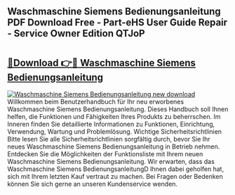 ## Waschmaschine Siemens Bedienungsanleitung PDF Download Free - Part-eHS User Guide Repair - Service Owner Edition QTJoP

# <h2><a href="http://df4rxi.blite.top/?on=Waschmaschine+Siemens+Bedienungsanleitung">🔗Download 👉🔴 Waschmaschine Siemens Bedienungsanleitung</a></h2>

[![Waschmaschine Siemens Bedienungsanleitung new download](https://i.imgur.com/lujVjoI.png)](http://df4rxi.blite.top/?on=Waschmaschine+Siemens+Bedienungsanleitung)
Willkommen beim Benutzerhandbuch für Ihr neu erworbenes Waschmaschine Siemens Bedienungsanleitung. Dieses Handbuch soll Ihnen helfen, die Funktionen und Fähigkeiten Ihres Produkts zu beherrschen. Im Inneren finden Sie detaillierte Informationen zu Funktionen, Einrichtung, Verwendung, Wartung und Problemlösung. Wichtige Sicherheitsrichtlinien Bitte lesen Sie alle Sicherheitsrichtlinien sorgfältig durch, bevor Sie Ihr neues Waschmaschine Siemens Bedienungsanleitung in Betrieb nehmen. Entdecken Sie die Möglichkeiten der Funktionsliste mit Ihrem neuen Waschmaschine Siemens Bedienungsanleitung. Wir erwarten, dass das Waschmaschine Siemens BedienungsanleitungD Ihnen dabei geholfen hat, sich mit Ihrem letzten Kauf vertraut zu machen. Bei Fragen oder Bedenken können Sie sich gerne an unseren Kundenservice wenden.
